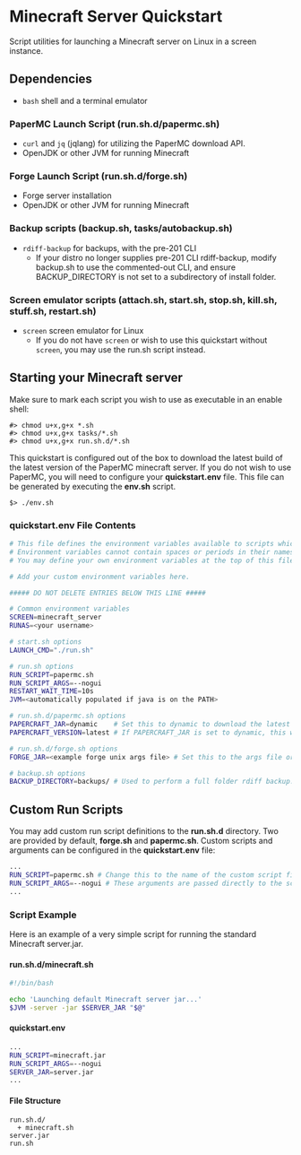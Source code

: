 # Minecraft Server Quickstart
Script utilities for launching a Minecraft server on Linux in a screen instance.

## Dependencies

- `bash` shell and a terminal emulator

### PaperMC Launch Script (run.sh.d/papermc.sh)

- `curl` and `jq` (jqlang) for utilizing the PaperMC download API.
- OpenJDK or other JVM for running Minecraft

### Forge Launch Script (run.sh.d/forge.sh)

- Forge server installation
- OpenJDK or other JVM for running Minecraft

### Backup scripts (backup.sh, tasks/autobackup.sh)

- `rdiff-backup` for backups, with the pre-201 CLI
  - If your distro no longer supplies pre-201 CLI rdiff-backup, modify backup.sh to use the commented-out CLI, and ensure BACKUP_DIRECTORY is not set to a subdirectory of install folder.

### Screen emulator scripts (attach.sh, start.sh, stop.sh, kill.sh, stuff.sh, restart.sh)

- `screen` screen emulator for Linux
  - If you do not have `screen` or wish to use this quickstart without `screen`, you may use the run.sh script instead.

## Starting your Minecraft server

Make sure to mark each script you wish to use as executable in an enable shell:
```console
#> chmod u+x,g+x *.sh
#> chmod u+x,g+x tasks/*.sh
#> chmod u+x,g+x run.sh.d/*.sh
```

This quickstart is configured out of the box to download the latest build of the latest version of the PaperMC minecraft server.
If you do not wish to use PaperMC, you will need to configure your **quickstart.env** file.
This file can be generated by executing the **env.sh** script.

```console
$> ./env.sh
```

### quickstart.env File Contents
```sh
# This file defines the environment variables available to scripts which source env.sh.
# Environment variables cannot contain spaces or periods in their names.
# You may define your own environment variables at the top of this file.

# Add your custom environment variables here.

##### DO NOT DELETE ENTRIES BELOW THIS LINE #####

# Common environment variables
SCREEN=minecraft_server
RUNAS=<your username>

# start.sh options
LAUNCH_CMD="./run.sh"

# run.sh options
RUN_SCRIPT=papermc.sh
RUN_SCRIPT_ARGS=--nogui
RESTART_WAIT_TIME=10s
JVM=<automatically populated if java is on the PATH>

# run.sh.d/papermc.sh options
PAPERCRAFT_JAR=dynamic    # Set this to dynamic to download the latest build from Papers API, or set to a specific jar file.
PAPERCRAFT_VERSION=latest # If PAPERCRAFT_JAR is set to dynamic, this will determine which Minecraft version is downloaded. Set to latest to use the latest version.

# run.sh.d/forge.sh options
FORGE_JAR=<example forge unix args file> # Set this to the args file or server jar from your forge installs default script.

# backup.sh options
BACKUP_DIRECTORY=backups/ # Used to perform a full folder rdiff backup. Include and exclude files by editing backup/include-filelist.txt
```

## Custom Run Scripts

You may add custom run script definitions to the **run.sh.d** directory. Two are provided by default, **forge.sh** and **papermc.sh**.
Custom scripts and arguments can be configured in the **quickstart.env** file:
```sh
...
RUN_SCRIPT=papermc.sh # Change this to the name of the custom script file
RUN_SCRIPT_ARGS=--nogui # These arguments are passed directly to the script file by run.sh
...
```

### Script Example

Here is an example of a very simple script for running the standard Minecraft server.jar.

#### run.sh.d/minecraft.sh
```sh
#!/bin/bash

echo 'Launching default Minecraft server jar...'
$JVM -server -jar $SERVER_JAR "$@"
```

#### quickstart.env
```sh
...
RUN_SCRIPT=minecraft.jar
RUN_SCRIPT_ARGS=--nogui
SERVER_JAR=server.jar
...
```

#### File Structure
```
run.sh.d/
  + minecraft.sh
server.jar
run.sh
```
